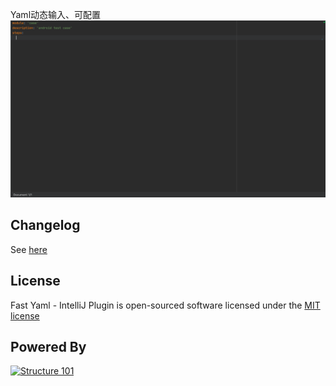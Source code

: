 Yaml动态输入、可配置
![Plugin in action](fast-yaml.gif)

## Changelog

See [here](CHANGELOG.md)

## License

Fast Yaml - IntelliJ Plugin is open-sourced software licensed under the [MIT license](http://opensource.org/licenses/MIT)

## Powered By

[![Structure 101](http://structure101.com/static-content/images/s101_170.png)](http://structure101.com)
